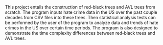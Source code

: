 This project entails the construction of red-black trees and AVL trees from scratch. The program inputs hate crime data in the US over the past couple decades from CSV files into these trees. Then statistical analysis tests can be performed by the user of the program to analyze data and trends of hate crimes in the US over certain time periods. The program is also designed to demonstrate the time complexity differences between red-black trees and AVL trees.
